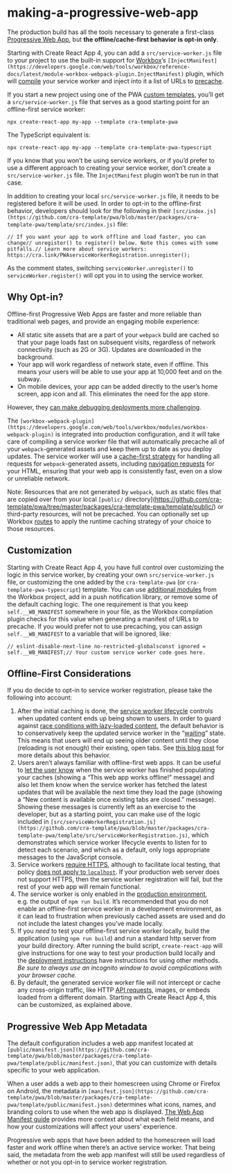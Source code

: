 # making-a-progressive-web-app

The production build has all the tools necessary to generate a first-class [Progressive Web App](https://developers.google.com/web/progressive-web-apps/), but **the offline/cache-first behavior is opt-in only**.

Starting with Create React App 4, you can add a `src/service-worker.js` file to your project to use the built-in support for [Workbox](https://developers.google.com/web/tools/workbox/)’s `[InjectManifest](https://developers.google.com/web/tools/workbox/reference-docs/latest/module-workbox-webpack-plugin.InjectManifest)` plugin, which will [compile](https://developers.google.com/web/tools/workbox/guides/using-bundlers) your service worker and inject into it a list of URLs to [precache](https://developers.google.com/web/tools/workbox/guides/precache-files).

If you start a new project using one of the PWA [custom templates](https://create-react-app.dev/docs/custom-templates/), you’ll get a `src/service-worker.js` file that serves as a good starting point for an offline-first service worker:

    npx create-react-app my-app --template cra-template-pwa

The TypeScript equivalent is:

    npx create-react-app my-app --template cra-template-pwa-typescript

If you know that you won’t be using service workers, or if you’d prefer to use a different approach to creating your service worker, don’t create a `src/service-worker.js` file. The `InjectManifest` plugin won’t be run in that case.

In addition to creating your local `src/service-worker.js` file, it needs to be registered before it will be used. In order to opt-in to the offline-first behavior, developers should look for the following in their `[src/index.js](https://github.com/cra-template/pwa/blob/master/packages/cra-template-pwa/template/src/index.js)` file:

    // If you want your app to work offline and load faster, you can change// unregister() to register() below. Note this comes with some pitfalls.// Learn more about service workers: https://cra.link/PWAserviceWorkerRegistration.unregister();

As the comment states, switching `serviceWorker.unregister()` to `serviceWorker.register()` will opt you in to using the service worker.

## Why Opt-in?

Offline-first Progressive Web Apps are faster and more reliable than traditional web pages, and provide an engaging mobile experience:

- All static site assets that are a part of your `webpack` build are cached so that your page loads fast on subsequent visits, regardless of network connectivity (such as 2G or 3G). Updates are downloaded in the background.
- Your app will work regardless of network state, even if offline. This means your users will be able to use your app at 10,000 feet and on the subway.
- On mobile devices, your app can be added directly to the user’s home screen, app icon and all. This eliminates the need for the app store.

However, they [can make debugging deployments more challenging](https://github.com/facebook/create-react-app/issues/2398).

The `[workbox-webpack-plugin](https://developers.google.com/web/tools/workbox/modules/workbox-webpack-plugin)` is integrated into production configuration, and it will take care of compiling a service worker file that will automatically precache all of your `webpack`-generated assets and keep them up to date as you deploy updates. The service worker will use a [cache-first strategy](https://developers.google.com/web/fundamentals/instant-and-offline/offline-cookbook/#cache-falling-back-to-network) for handling all requests for `webpack`-generated assets, including [navigation requests](https://developers.google.com/web/fundamentals/primers/service-workers/high-performance-loading#first_what_are_navigation_requests) for your HTML, ensuring that your web app is consistently fast, even on a slow or unreliable network.

Note: Resources that are not generated by `webpack`, such as static files that are copied over from your local `[public/` directory\](https://github.com/cra-template/pwa/tree/master/packages/cra-template-pwa/template/public/) or third-party resources, will not be precached. You can optionally set up Workbox [routes](https://developers.google.com/web/tools/workbox/guides/route-requests) to apply the runtime caching strategy of your choice to those resources.

## Customization

Starting with Create React App 4, you have full control over customizing the logic in this service worker, by creating your own `src/service-worker.js` file, or customizing the one added by the `cra-template-pwa` (or `cra-template-pwa-typescript`) template. You can use [additional modules](https://developers.google.com/web/tools/workbox/modules) from the Workbox project, add in a push notification library, or remove some of the default caching logic. The one requirement is that you keep `self.__WB_MANIFEST` somewhere in your file, as the Workbox compilation plugin checks for this value when generating a manifest of URLs to precache. If you would prefer not to use precaching, you can assign `self.__WB_MANIFEST` to a variable that will be ignored, like:

    // eslint-disable-next-line no-restricted-globalsconst ignored = self.__WB_MANIFEST;// Your custom service worker code goes here.

## Offline-First Considerations

If you do decide to opt-in to service worker registration, please take the following into account:

1.  After the initial caching is done, the [service worker lifecycle](https://developers.google.com/web/fundamentals/primers/service-workers/lifecycle) controls when updated content ends up being shown to users. In order to guard against [race conditions with lazy-loaded content](https://github.com/facebook/create-react-app/issues/3613#issuecomment-353467430), the default behavior is to conservatively keep the updated service worker in the “[waiting](https://developers.google.com/web/fundamentals/primers/service-workers/lifecycle#waiting)” state. This means that users will end up seeing older content until they close (reloading is not enough) their existing, open tabs. See [this blog post](https://jeffy.info/2018/10/10/sw-in-c-r-a.html) for more details about this behavior.
2.  Users aren’t always familiar with offline-first web apps. It can be useful to [let the user know](https://developers.google.com/web/fundamentals/instant-and-offline/offline-ux#inform_the_user_when_the_app_is_ready_for_offline_consumption) when the service worker has finished populating your caches (showing a “This web app works offline!” message) and also let them know when the service worker has fetched the latest updates that will be available the next time they load the page (showing a “New content is available once existing tabs are closed.” message). Showing these messages is currently left as an exercise to the developer, but as a starting point, you can make use of the logic included in `[src/serviceWorkerRegistration.js](https://github.com/cra-template/pwa/blob/master/packages/cra-template-pwa/template/src/serviceWorkerRegistration.js)`, which demonstrates which service worker lifecycle events to listen for to detect each scenario, and which as a default, only logs appropriate messages to the JavaScript console.
3.  Service workers [require HTTPS](https://developers.google.com/web/fundamentals/getting-started/primers/service-workers#you_need_https), although to facilitate local testing, that policy [does not apply to `localhost`](https://stackoverflow.com/questions/34160509/options-for-testing-service-workers-via-http/34161385#34161385). If your production web server does not support HTTPS, then the service worker registration will fail, but the rest of your web app will remain functional.
4.  The service worker is only enabled in the [production environment](deployment.md), e.g. the output of `npm run build`. It’s recommended that you do not enable an offline-first service worker in a development environment, as it can lead to frustration when previously cached assets are used and do not include the latest changes you’ve made locally.
5.  If you _need_ to test your offline-first service worker locally, build the application (using `npm run build`) and run a standard http server from your build directory. After running the build script, `create-react-app` will give instructions for one way to test your production build locally and the [deployment instructions](deployment.md) have instructions for using other methods. _Be sure to always use an incognito window to avoid complications with your browser cache._
6.  By default, the generated service worker file will not intercept or cache any cross-origin traffic, like HTTP [API requests](integrating-with-an-api-backend.md), images, or embeds loaded from a different domain. Starting with Create React App 4, this can be customized, as explained above.

## Progressive Web App Metadata

The default configuration includes a web app manifest located at `[public/manifest.json](https://github.com/cra-template/pwa/blob/master/packages/cra-template-pwa/template/public/manifest.json)`, that you can customize with details specific to your web application.

When a user adds a web app to their homescreen using Chrome or Firefox on Android, the metadata in `[manifest.json](https://github.com/cra-template/pwa/blob/master/packages/cra-template-pwa/template/public/manifest.json)` determines what icons, names, and branding colors to use when the web app is displayed. [The Web App Manifest guide](https://developers.google.com/web/fundamentals/engage-and-retain/web-app-manifest/) provides more context about what each field means, and how your customizations will affect your users’ experience.

Progressive web apps that have been added to the homescreen will load faster and work offline when there’s an active service worker. That being said, the metadata from the web app manifest will still be used regardless of whether or not you opt-in to service worker registration.
